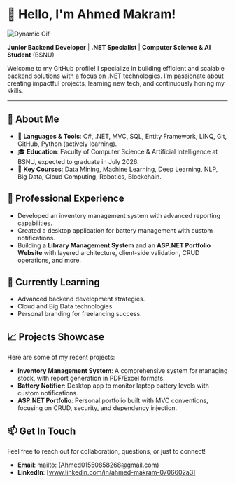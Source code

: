 # 👋 Hello, I'm Ahmed Makram!

![Dynamic Gif](https://media.giphy.com/media/1C8bHHJturSx2/giphy.gif?cid=ecf05e47h35z6pq3neoxm1iawqy2qvhnkeotaspsnhkjjy3x&ep=v1_gifs_search&rid=giphy.gif&ct=g)

**Junior Backend Developer** | **.NET Specialist** | **Computer Science & AI Student** (BSNU)

Welcome to my GitHub profile! I specialize in building efficient and scalable backend solutions with a focus on .NET technologies. I’m passionate about creating impactful projects, learning new tech, and continuously honing my skills.

---

## 🚀 About Me
- 🔧 **Languages & Tools**: C#, .NET, MVC, SQL, Entity Framework, LINQ, Git, GitHub, Python (actively learning).
- 🎓 **Education**: Faculty of Computer Science & Artificial Intelligence at BSNU, expected to graduate in July 2026.
- 📘 **Key Courses**: Data Mining, Machine Learning, Deep Learning, NLP, Big Data, Cloud Computing, Robotics, Blockchain.

## 💼 Professional Experience
- Developed an inventory management system with advanced reporting capabilities.
- Created a desktop application for battery management with custom notifications.
- Building a **Library Management System** and an **ASP.NET Portfolio Website** with layered architecture, client-side validation, CRUD operations, and more.

## 🌱 Currently Learning
- Advanced backend development strategies.
- Cloud and Big Data technologies.
- Personal branding for freelancing success.

## 📈 Projects Showcase
Here are some of my recent projects:
- **Inventory Management System**: A comprehensive system for managing stock, with report generation in PDF/Excel formats.
- **Battery Notifier**: Desktop app to monitor laptop battery levels with custom notifications.
- **ASP.NET Portfolio**: Personal portfolio built with MVC conventions, focusing on CRUD, security, and dependency injection.

## 📫 Get In Touch
Feel free to reach out for collaboration, questions, or just to connect!
- **Email**: mailto: (Ahmed01550858268@gmail.com)
- **LinkedIn**: [www.linkedin.com/in/ahmed-makram-0706602a3]

